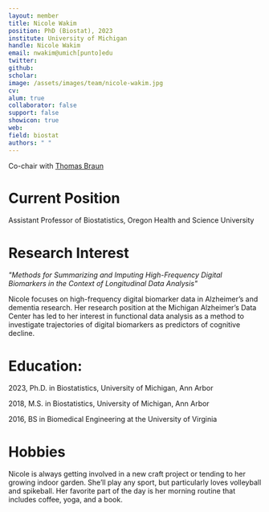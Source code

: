 ```yaml
---
layout: member
title: Nicole Wakim
position: PhD (Biostat), 2023
institute: University of Michigan
handle: Nicole Wakim
email: nwakim@umich[punto]edu
twitter: 
github: 
scholar: 
image: /assets/images/team/nicole-wakim.jpg
cv: 
alum: true
collaborator: false
support: false
showicon: true                                  
web: 
field: biostat
authors: " "
---
```


Co-chair with [Thomas Braun](https://sph.umich.edu/faculty-profiles/braun-thomas.html)

# Current Position 

Assistant Professor of Biostatistics, Oregon Health and Science University

# Research Interest

*"Methods for Summarizing and Imputing High-Frequency Digital Biomarkers in the Context of Longitudinal Data Analysis"*

Nicole focuses on high-frequency digital biomarker data in Alzheimer’s and dementia research. Her research position at the Michigan Alzheimer’s Data Center has led to her interest in functional data analysis as a method to investigate trajectories of digital biomarkers as predictors of cognitive decline.


# Education:

2023, Ph.D. in Biostatistics, University of Michigan, Ann Arbor

2018, M.S. in Biostatistics, University of Michigan, Ann Arbor

2016, BS in Biomedical Engineering at the University of Virginia


# Hobbies

Nicole is always getting involved in a new craft project or tending to her growing indoor garden. She’ll play any sport, but particularly loves volleyball and spikeball. Her favorite part of the day is her morning routine that includes coffee, yoga, and a book.

